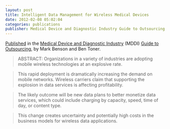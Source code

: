 ```yaml
---
layout: post
title: Intelligent Data Management for Wireless Medical Devices
date: 2012-02-08 05:02:04
categories: publications
publisher: Medical Device and Diagnostic Industry Guide to Outsourcing
---
```


[Published](http://www.mddionline.com/article/intelligent-data-wireless-devices) in the [Medical Device and Diagnostic Industry](http://www.mddionline.com/) (MDDI) [Guide to Outsourcing](http://www.mddionline.com/department/guide-outsourcing), by Mark Benson and Ben Toner. 

> ABSTRACT: Organizations in a variety of industries are adopting mobile wireless technologies at an explosive rate. 

> This rapid deployment is dramatically increasing the demand on mobile networks. Wireless carriers claim that supporting the explosion in data services is affecting profitability. 

> The likely outcome will be new data plans to better monetize data services, which could include charging by capacity, speed, time of day, or content type. 

> This change creates uncertainty and potentially high costs in the business models for wireless data applications.

